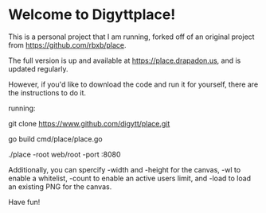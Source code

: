 # Welcome to Digyttplace!
This is a personal project that I am running, forked off of an original project from https://github.com/rbxb/place.

The full version is up and available at https://place.drapadon.us, and is updated regularly.

However, if you'd like to download the code and run it for yourself, there are the instructions to do it.

running:

git clone https://www.github.com/digytt/place.git

go build cmd/place/place.go

./place -root web/root -port :8080

Additionally, you can spercify -width and -height for the canvas, -wl to enable a whitelist, -count to enable an active users limit, and -load to load an existing PNG for the canvas.

Have fun!
